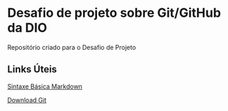 # Desafio de projeto sobre Git/GitHub da DIO
Repositório criado para o Desafio de Projeto

## Links Úteis
[Sintaxe Básica Markdown](https://www.markdownguide.org/basic-syntax/)

[Download Git](https://git-scm.com/downloads)
